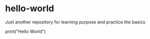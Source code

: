 # hello-world
Just another repository for learning purpose and practice the basics

print("Hello World")

